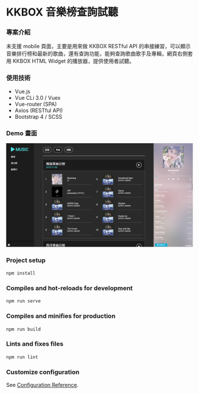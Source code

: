 # KKBOX 音樂榜查詢試聽

### 專案介紹
未支援 mobile 頁面，主要是用來做 KKBOX RESTful API 的串接練習，可以顯示音樂排行榜和最新的歌曲，還有查詢功能，能夠查詢歌曲歌手及專輯，網頁右側套用 KKBOX HTML Widget 的播放器，提供使用者試聽。

### 使用技術
  + Vue.js
  + Vue CLi 3.0 / Vuex
  + Vue-router (SPA)
  + Axios (RESTful API)
  + Bootstrap 4 / SCSS

### Demo 畫面
  ![排行榜頁面](/src/kkbox.png)

### Project setup
```
npm install
```
### Compiles and hot-reloads for development
```
npm run serve
```
### Compiles and minifies for production
```
npm run build
```
### Lints and fixes files
```
npm run lint
```
### Customize configuration
See [Configuration Reference](https://cli.vuejs.org/config/).
